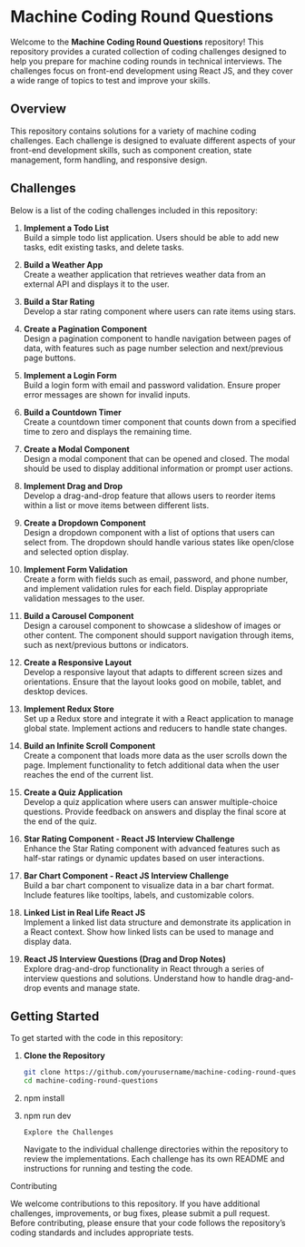 # Machine Coding Round Questions

Welcome to the **Machine Coding Round Questions** repository! This repository provides a curated collection of coding challenges designed to help you prepare for machine coding rounds in technical interviews. The challenges focus on front-end development using React JS, and they cover a wide range of topics to test and improve your skills.

## Overview

This repository contains solutions for a variety of machine coding challenges. Each challenge is designed to evaluate different aspects of your front-end development skills, such as component creation, state management, form handling, and responsive design.

## Challenges

Below is a list of the coding challenges included in this repository:

1. **Implement a Todo List**  
   Build a simple todo list application. Users should be able to add new tasks, edit existing tasks, and delete tasks.

2. **Build a Weather App**  
   Create a weather application that retrieves weather data from an external API and displays it to the user. 

3. **Build a Star Rating**  
   Develop a star rating component where users can rate items using stars.

4. **Create a Pagination Component**  
   Design a pagination component to handle navigation between pages of data, with features such as page number selection and next/previous page buttons.

5. **Implement a Login Form**  
   Build a login form with email and password validation. Ensure proper error messages are shown for invalid inputs.

6. **Build a Countdown Timer**  
   Create a countdown timer component that counts down from a specified time to zero and displays the remaining time.

7. **Create a Modal Component**  
   Design a modal component that can be opened and closed. The modal should be used to display additional information or prompt user actions.

8. **Implement Drag and Drop**  
   Develop a drag-and-drop feature that allows users to reorder items within a list or move items between different lists.

9. **Create a Dropdown Component**  
   Design a dropdown component with a list of options that users can select from. The dropdown should handle various states like open/close and selected option display.

10. **Implement Form Validation**  
    Create a form with fields such as email, password, and phone number, and implement validation rules for each field. Display appropriate validation messages to the user.

11. **Build a Carousel Component**  
    Design a carousel component to showcase a slideshow of images or other content. The component should support navigation through items, such as next/previous buttons or indicators.

12. **Create a Responsive Layout**  
    Develop a responsive layout that adapts to different screen sizes and orientations. Ensure that the layout looks good on mobile, tablet, and desktop devices.

13. **Implement Redux Store**  
    Set up a Redux store and integrate it with a React application to manage global state. Implement actions and reducers to handle state changes.

14. **Build an Infinite Scroll Component**  
    Create a component that loads more data as the user scrolls down the page. Implement functionality to fetch additional data when the user reaches the end of the current list.

15. **Create a Quiz Application**  
    Develop a quiz application where users can answer multiple-choice questions. Provide feedback on answers and display the final score at the end of the quiz.

16. **Star Rating Component - React JS Interview Challenge**  
    Enhance the Star Rating component with advanced features such as half-star ratings or dynamic updates based on user interactions.

17. **Bar Chart Component - React JS Interview Challenge**  
    Build a bar chart component to visualize data in a bar chart format. Include features like tooltips, labels, and customizable colors.

18. **Linked List in Real Life React JS**  
    Implement a linked list data structure and demonstrate its application in a React context. Show how linked lists can be used to manage and display data.

19. **React JS Interview Questions (Drag and Drop Notes)**  
    Explore drag-and-drop functionality in React through a series of interview questions and solutions. Understand how to handle drag-and-drop events and manage state.

## Getting Started

To get started with the code in this repository:

1. **Clone the Repository**  
   ```bash
   git clone https://github.com/yourusername/machine-coding-round-questions.git
   cd machine-coding-round-questions
2. npm install
3. npm run dev

       Explore the Challenges
    Navigate to the individual challenge directories within the repository to review the implementations. Each challenge has its own README and instructions for running and testing the code.

Contributing

We welcome contributions to this repository. If you have additional challenges, improvements, or bug fixes, please submit a pull request. Before contributing, please ensure that your code follows the repository’s coding standards and includes appropriate tests.
